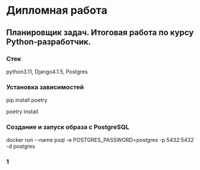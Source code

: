 # Дипломная работа
## Планировщик задач. Итоговая работа по курсу Python-разработчик.
### Стек
python3.11, Django4.1.5, Postgres

### Установка зависимостей
pip install poetry

poetry install
### Создание и запуск образа с PostgreSQL

docker run --name psql -e POSTGRES_PASSWORD=postgres -p 5432:5432 -d postgres
### 1

